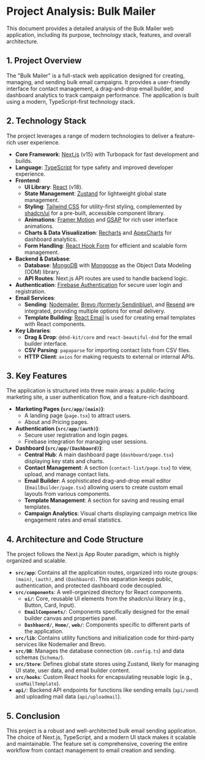 # Project Analysis: Bulk Mailer

This document provides a detailed analysis of the Bulk Mailer web application, including its purpose, technology stack, features, and overall architecture.

## 1. Project Overview

The "Bulk Mailer" is a full-stack web application designed for creating, managing, and sending bulk email campaigns. It provides a user-friendly interface for contact management, a drag-and-drop email builder, and dashboard analytics to track campaign performance. The application is built using a modern, TypeScript-first technology stack.

## 2. Technology Stack

The project leverages a range of modern technologies to deliver a feature-rich user experience.

- **Core Framework**: [Next.js](https://nextjs.org/) (v15) with Turbopack for fast development and builds.
- **Language**: [TypeScript](https://www.typescriptlang.org/) for type safety and improved developer experience.
- **Frontend**:
    - **UI Library**: [React](https://react.dev/) (v18).
    - **State Management**: [Zustand](https://zustand-demo.pmnd.rs/) for lightweight global state management.
    - **Styling**: [Tailwind CSS](https://tailwindcss.com/) for utility-first styling, complemented by [shadcn/ui](https://ui.shadcn.com/) for a pre-built, accessible component library.
    - **Animations**: [Framer Motion](https://www.framer.com/motion/) and [GSAP](https://gsap.com/) for rich user interface animations.
    - **Charts & Data Visualization**: [Recharts](https://recharts.org/) and [ApexCharts](https://apexcharts.com/) for dashboard analytics.
    - **Form Handling**: [React Hook Form](https://react-hook-form.com/) for efficient and scalable form management.
- **Backend & Database**:
    - **Database**: [MongoDB](https://www.mongodb.com/) with [Mongoose](https://mongoosejs.com/) as the Object Data Modeling (ODM) library.
    - **API Routes**: Next.js API routes are used to handle backend logic.
- **Authentication**: [Firebase Authentication](https://firebase.google.com/docs/auth) for secure user login and registration.
- **Email Services**:
    - **Sending**: [Nodemailer](https://nodemailer.com/), [Brevo (formerly Sendinblue)](https://www.brevo.com/), and [Resend](https://resend.com/) are integrated, providing multiple options for email delivery.
    - **Template Building**: [React Email](https://react.email/) is used for creating email templates with React components.
- **Key Libraries**:
    - **Drag & Drop**: `@dnd-kit/core` and `react-beautiful-dnd` for the email builder interface.
    - **CSV Parsing**: `papaparse` for importing contact lists from CSV files.
    - **HTTP Client**: `axios` for making requests to external or internal APIs.

## 3. Key Features

The application is structured into three main areas: a public-facing marketing site, a user authentication flow, and a feature-rich dashboard.

- **Marketing Pages (`src/app/(main)`)**:
    - A landing page (`page.tsx`) to attract users.
    - About and Pricing pages.
- **Authentication (`src/app/(auth)`)**:
    - Secure user registration and login pages.
    - Firebase integration for managing user sessions.
- **Dashboard (`src/app/(Dashbaord)`)**:
    - **Central Hub**: A main dashboard page (`dashboard/page.tsx`) displaying key stats and charts.
    - **Contact Management**: A section (`contact-list/page.tsx`) to view, upload, and manage contact lists.
    - **Email Builder**: A sophisticated drag-and-drop email editor (`EmailBuilder/page.tsx`) allowing users to create custom email layouts from various components.
    - **Template Management**: A section for saving and reusing email templates.
    - **Campaign Analytics**: Visual charts displaying campaign metrics like engagement rates and email statistics.

## 4. Architecture and Code Structure

The project follows the Next.js App Router paradigm, which is highly organized and scalable.

- **`src/app`**: Contains all the application routes, organized into route groups: `(main)`, `(auth)`, and `(Dashbaord)`. This separation keeps public, authentication, and protected dashboard code decoupled.
- **`src/components`**: A well-organized directory for React components.
    - **`ui/`**: Core, reusable UI elements from the shadcn/ui library (e.g., Button, Card, Input).
    - **`EmailComponets/`**: Components specifically designed for the email builder canvas and properties panel.
    - **`Dashbaord/`**, **`Home/`**, **`web/`**: Components specific to different parts of the application.
- **`src/lib`**: Contains utility functions and initialization code for third-party services like Nodemailer and Brevo.
- **`src/DB`**: Manages the database connection (`db.config.ts`) and data schemas (`Schema/`).
- **`src/Store`**: Defines global state stores using Zustand, likely for managing UI state, user data, and email builder content.
- **`src/hooks`**: Custom React hooks for encapsulating reusable logic (e.g., `useMailTemplate`).
- **`api/`**: Backend API endpoints for functions like sending emails (`api/send`) and uploading mail data (`api/uploadmail`).

## 5. Conclusion

This project is a robust and well-architected bulk email sending application. The choice of Next.js, TypeScript, and a modern UI stack makes it scalable and maintainable. The feature set is comprehensive, covering the entire workflow from contact management to email creation and sending.
